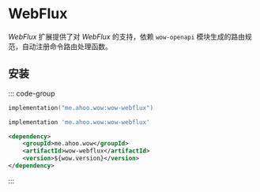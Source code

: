 # WebFlux

_WebFlux_ 扩展提供了对 _WebFlux_ 的支持，依赖 `wow-openapi` 模块生成的路由规范，自动注册命令路由处理函数。

## 安装

::: code-group
```kotlin [Gradle(Kotlin)]
implementation("me.ahoo.wow:wow-webflux")
```
```groovy [Gradle(Groovy)]
implementation 'me.ahoo.wow:wow-webflux'
```
```xml [Maven]
<dependency>
    <groupId>me.ahoo.wow</groupId>
    <artifactId>wow-webflux</artifactId>
    <version>${wow.version}</version>
</dependency>
```
:::